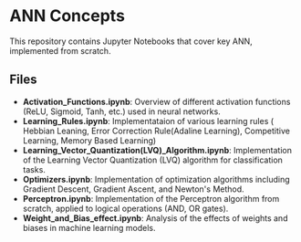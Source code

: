 
# ANN Concepts 

This repository contains Jupyter Notebooks that cover key ANN, implemented from scratch.

## Files

- **Activation_Functions.ipynb**: Overview of different activation functions (ReLU, Sigmoid, Tanh, etc.) used in neural networks.
- **Learning_Rules.ipynb**: Implementataion of various learning rules ( Hebbian Leaning, Error Correction Rule(Adaline Learning), Competitive Learning, Memory Based Learning)
- **Learning_Vector_Quantization(LVQ)_Algorithm.ipynb**: Implementation of the Learning Vector Quantization (LVQ) algorithm for classification tasks.
- **Optimizers.ipynb**:  Implementation of optimization algorithms including Gradient Descent, Gradient Ascent, and Newton's Method.
- **Perceptron.ipynb**: Implementation of the Perceptron algorithm from scratch, applied to logical operations (AND, OR gates).
- **Weight_and_Bias_effect.ipynb**: Analysis of the effects of weights and biases in machine learning models.
